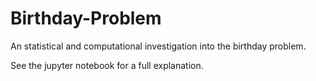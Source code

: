 # Birthday-Problem
An statistical and computational investigation into the birthday problem.

See the jupyter notebook for a full explanation.
